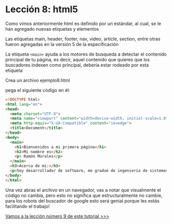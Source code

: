 # Lección 8: html5


Como vimos anteriormente html es definido por un estándar, al cual, se le han agregado nuevas etiquetas y elementos

Las etiquetas main, header, footer, nav, video, article, section, entre otras fueron agregadas en la versión 5 de la especificación


La etiqueta `<main>` ayuda a los motores de busqueda a detectar el contenido principal de tu página, es decir, aquel contenido que quieres que los buscadores indexen como principal, debería estar rodeado por esta etiqueta

Crea un archivo ejemplo8.html

pega el siguiente código en él:

```html
<!DOCTYPE html>
<html lang="en">
<head>
  <meta charset="UTF-8">
  <meta name="viewport" content="width=device-width, initial-scale=1.0">
  <meta http-equiv="X-UA-Compatible" content="ie=edge">
  <title>Document</title>
</head>
<body>
  <main>
    <h1>Bienvenidos a mi primera página</h1>
    <h2>Mi nombre es</h2>
    <p> Ramón Morales</p>
  </main>
  <h3>Acerca de mi:</h3>
  <p>Soy desarrollador de software, me gradué de ingeniería de sistemas hace algunos años, llevo trabajando como desarrollador desde el 2006, pero la primera vez que hice código, fue en 1999 cuando estaba en octavo grado, es decir hace 20 años que programo</p>
</body>
</html>
```

Una vez abras el archivo en un navegador, vas a notar que visualmente el código no cambia, pero esto no significa que estructuralmente no cambie, para los robots del buscador de google esto será genial porque les estás facilitando el trabajo!


[Vamos a la lección número 9 de este tutorial >>>](leccion9.md)